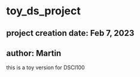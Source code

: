 # toy_ds_project
## project creation date: Feb 7, 2023
## author: Martin
this is a toy version for DSCI100
